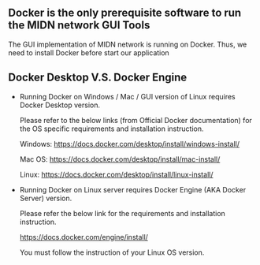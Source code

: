 Docker is the only prerequisite software to run the MIDN network GUI Tools
------------

The GUI implementation of MIDN network is running on Docker. Thus, we need to install Docker before start our application


Docker Desktop V.S. Docker Engine 
------------

* Running Docker on Windows / Mac / GUI version of Linux requires Docker Desktop version.

  Please refer to the below links (from Official Docker documentation) for the OS specific requirements and installation instruction.

  Windows:  https://docs.docker.com/desktop/install/windows-install/

  Mac OS:  https://docs.docker.com/desktop/install/mac-install/

  Linux:  https://docs.docker.com/desktop/install/linux-install/

* Running Docker on Linux server requires Docker Engine (AKA Docker Server) version.

  Please refer the below link for the requirements and installation instruction.

  https://docs.docker.com/engine/install/ 

  You must follow the instruction of your Linux OS version.  

